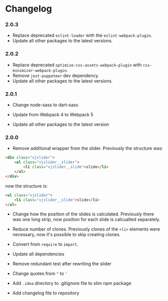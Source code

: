 # Changelog

### 2.0.3

* Replace deprecated `eslint-loader` with the `eslint-webpack-plugin`.
* Update all other packages to the latest versions.

### 2.0.2

* Replace deprecated `optimize-css-assets-webpack-plugin` with `css-minimizer-webpack-plugin`.
* Remove `jest-puppeteer` dev dependency.
* Update all other packages to the latest versions.

### 2.0.1

* Change node-sass to dart-sass
  
* Update from Webpack 4 to Webpack 5
  
* Update all other packages to the latest version

### 2.0.0

* Remove additional wrapper from the slider. Previously the structure was:
```HTML
<div class="vjslider">
    <ul class="vjslider__slider">
        <li class="vjslider__slide">slide</li>
    </ul>
</div>
```
now the structure is:
```HTML
<ul class="vjslider">
    <li class="vjslider__slide">slide</li>
</ul>
```

* Change how the position of the slides is calculated. Previously there was one long strip, now position for each slide is calcualted separately. 

* Reduce number of clones. Previously clones of the `<li>` elements were necessary, now it's possible to skip creating clones.

* Convert from `require` to `import`. 

* Update all dependencies

* Remove redundant test after rewriting the slider

* Change quotes from `"` to `'`

* Add `.idea` directory to .gitignore file to slim npm package

* Add changelog file to repository 
